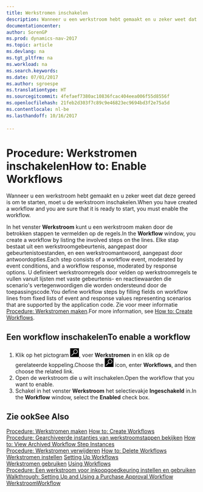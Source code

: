 ```yaml
---
title: Werkstromen inschakelen
description: Wanneer u een werkstroom hebt gemaakt en u zeker weet dat deze gereed is om te starten, moet u de werkstroom inschakelen.
documentationcenter: 
author: SorenGP
ms.prod: dynamics-nav-2017
ms.topic: article
ms.devlang: na
ms.tgt_pltfrm: na
ms.workload: na
ms.search.keywords: 
ms.date: 07/01/2017
ms.author: sgroespe
ms.translationtype: HT
ms.sourcegitcommit: 4fefaef7380ac10836fcac404eea006f55d8556f
ms.openlocfilehash: 21feb2d303f7c89c9e46823ec9694bd3f2e75a5d
ms.contentlocale: nl-be
ms.lasthandoff: 10/16/2017

---
```

# <a name="how-to-enable-workflows"></a><span data-ttu-id="aa167-103">Procedure: Werkstromen inschakelen</span><span class="sxs-lookup"><span data-stu-id="aa167-103">How to: Enable Workflows</span></span>
<span data-ttu-id="aa167-104">Wanneer u een werkstroom hebt gemaakt en u zeker weet dat deze gereed is om te starten, moet u de werkstroom inschakelen.</span><span class="sxs-lookup"><span data-stu-id="aa167-104">When you have created a workflow and you are sure that it is ready to start, you must enable the workflow.</span></span>  

 <span data-ttu-id="aa167-105">In het venster **Werkstroom** kunt u een werkstroom maken door de betrokken stappen te vermelden op de regels.</span><span class="sxs-lookup"><span data-stu-id="aa167-105">In the **Workflow** window, you create a workflow by listing the involved steps on the lines.</span></span> <span data-ttu-id="aa167-106">Elke stap bestaat uit een werkstroomgebeurtenis, aangepast door gebeurtenistoestanden, en een werkstroomantwoord, aangepast door antwoordopties.</span><span class="sxs-lookup"><span data-stu-id="aa167-106">Each step consists of a workflow event, moderated by event conditions, and a workflow response, moderated by response options.</span></span> <span data-ttu-id="aa167-107">U definieert werkstroomregels door velden op werkstroomregels te vullen vanuit lijsten met vaste gebeurtenis- en reactiewaarden die scenario's vertegenwoordigen die worden ondersteund door de toepassingscode.</span><span class="sxs-lookup"><span data-stu-id="aa167-107">You define workflow steps by filling fields on workflow lines from fixed lists of event and response values representing scenarios that are supported by the application code.</span></span> <span data-ttu-id="aa167-108">Zie voor meer informatie [Procedure: Werkstromen maken](across-how-to-create-workflows.md).</span><span class="sxs-lookup"><span data-stu-id="aa167-108">For more information, see [How to: Create Workflows](across-how-to-create-workflows.md).</span></span>  

## <a name="to-enable-a-workflow"></a><span data-ttu-id="aa167-109">Een workflow inschakelen</span><span class="sxs-lookup"><span data-stu-id="aa167-109">To enable a workflow</span></span>  
1.  <span data-ttu-id="aa167-110">Klik op het pictogram ![Zoeken naar pagina of rapport](media/ui-search/search_small.png "pictogram Zoeken naar pagina of rapport"), voer **Werkstromen** in en klik op de gerelateerde koppeling.</span><span class="sxs-lookup"><span data-stu-id="aa167-110">Choose the ![Search for Page or Report](media/ui-search/search_small.png "Search for Page or Report icon") icon, enter **Workflows**, and then choose the related link.</span></span>  
2.  <span data-ttu-id="aa167-111">Open de werkstroom die u wilt inschakelen.</span><span class="sxs-lookup"><span data-stu-id="aa167-111">Open the workflow that you want to enable.</span></span>  
3.  <span data-ttu-id="aa167-112">Schakel in het venster **Werkstroom** het selectievakje **Ingeschakeld** in.</span><span class="sxs-lookup"><span data-stu-id="aa167-112">In the **Workflow** window, select the **Enabled** check box.</span></span>  

## <a name="see-also"></a><span data-ttu-id="aa167-113">Zie ook</span><span class="sxs-lookup"><span data-stu-id="aa167-113">See Also</span></span>  
 <span data-ttu-id="aa167-114">[Procedure: Werkstromen maken](across-how-to-create-workflows.md) </span><span class="sxs-lookup"><span data-stu-id="aa167-114">[How to: Create Workflows](across-how-to-create-workflows.md) </span></span>  
 <span data-ttu-id="aa167-115">[Procedure: Gearchiveerde instanties van werkstroomstappen bekijken](across-how-to-view-archived-workflow-step-instances.md) </span><span class="sxs-lookup"><span data-stu-id="aa167-115">[How to: View Archived Workflow Step Instances](across-how-to-view-archived-workflow-step-instances.md) </span></span>  
 <span data-ttu-id="aa167-116">[Procedure: Werkstromen verwijderen](across-how-to-delete-workflows.md) </span><span class="sxs-lookup"><span data-stu-id="aa167-116">[How to: Delete Workflows](across-how-to-delete-workflows.md) </span></span>  
 <span data-ttu-id="aa167-117">[Werkstromen instellen](across-set-up-workflows.md) </span><span class="sxs-lookup"><span data-stu-id="aa167-117">[Setting Up Workflows](across-set-up-workflows.md) </span></span>  
 <span data-ttu-id="aa167-118">[Werkstromen gebruiken](across-use-workflows.md) </span><span class="sxs-lookup"><span data-stu-id="aa167-118">[Using Workflows](across-use-workflows.md) </span></span>  
 <span data-ttu-id="aa167-119">[Procedure: Een werkstroom voor inkoopgoedkeuring instellen en gebruiken](walkthrough-setting-up-and-using-a-purchase-approval-workflow.md) </span><span class="sxs-lookup"><span data-stu-id="aa167-119">[Walkthrough: Setting Up and Using a Purchase Approval Workflow](walkthrough-setting-up-and-using-a-purchase-approval-workflow.md) </span></span>  
 [<span data-ttu-id="aa167-120">Werkstroom</span><span class="sxs-lookup"><span data-stu-id="aa167-120">Workflow</span></span>](across-workflow.md)   

